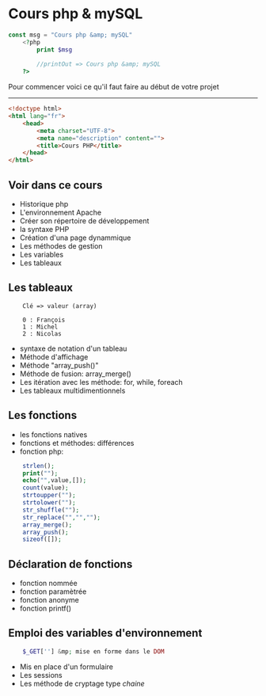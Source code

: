 # Cours php &amp; mySQL

```php
const msg = "Cours php &amp; mySQL"
    <?php 
        print $msg
        
        //printOut => Cours php &amp; mySQL
    ?>
```
Pour commencer voici ce qu'il faut faire au début de votre projet

***
```html
<!doctype html>
<html lang="fr">
    <head>
        <meta charset="UTF-8">
        <meta name="description" content="">
        <title>Cours PHP</title>
    </head>
</html>
```
## Voir dans ce cours
* Historique php
* L'environnement Apache
* Créer son répertoire de développement
* la syntaxe PHP
* Création d'una page dynammique
* Les méthodes de gestion
* Les variables
* Les tableaux

## Les tableaux

```
    Clé => valeur (array)

    0 : François
    1 : Michel
    2 : Nicolas 

```
* syntaxe de notation d'un tableau
* Méthode d'affichage
* Méthode "array_push()"
* Méthode de fusion: array_merge()
* Les itération avec les méthode: for, while, foreach
* Les tableaux multidimentionnels

## Les fonctions
* les fonctions natives
* fonctions et méthodes: différences
* fonction php:
```php
    strlen();
    print("");
    echo("",value,[]);
    count(value);
    strtoupper("");
    strtolower("");
    str_shuffle("");
    str_replace("","","");
    array_merge();
    array_push();
    sizeof([]);
```
## Déclaration de fonctions

* fonction nommée
* fonction paramètrée
* fonction anonyme
* fonction printf()

## Emploi des variables d'environnement
```php
    $_GET[''] &mp; mise en forme dans le DOM

```
* Mis en place d'un formulaire
* Les sessions
* Les méthode de cryptage type _chaine_




